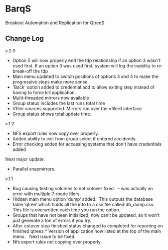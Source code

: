 # BarqS
Breakout Automation and Replication for QtreeS

## Change Log
v.2.0
  * Option 5 will now properly end the tdp relationship if an option 3 wasn't used first.  If an option 3 was used first, system will log the inability to re-break-off the tdp
  * Main menu updated to switch positions of options 3 and 4 to make the progressive steps make more sense.
  * 'Back' option added to credential add to allow exiting step instead of having to force kill application.
  * Multi-threaded mirrors now available
  * Group status includes the last runs total time
  * Vfiler sources supported.  Mirrors run over the vfiler0 interface
  * Group status shows total update time.

v.1.2
  * NFS export rules now copy over properly.
  * Added ability to exit from group select if entered accidently.
  * Error checking added for accessing systems that don't have credentials added

Next major update: 
  * Parallel snapmirrors.

v.1.1
  * Bug causing testing volumes to not cutover fixed.  – was actually an error with multiple 7-mode filers.
  * Hidden main menu option ‘dump’ added.  This outputs the database table ‘qtree’ which holds all the info to a csv file called db_dump.csv.  This file is overwritten each time you run the option.
  * Groups that have not been initialized, now can’t be updated, so it won’t just generate a ton of errors if you try.
  * After cutover step finished status changed to completed for reporting on finished qtrees
  * Version of application now listed at the top of the main menu.
 
Next issue to be fixed:
  * Nfs export rules not copying over properly.


